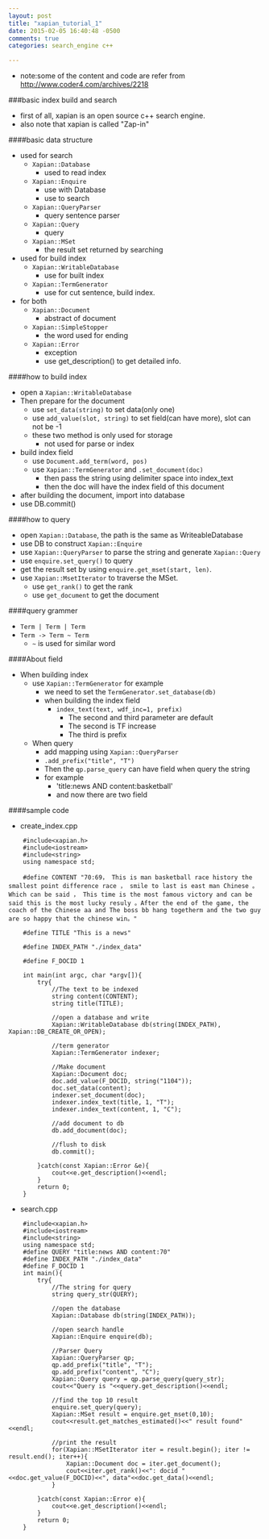 ```yaml
---
layout: post
title: "xapian_tutorial_1"
date: 2015-02-05 16:40:48 -0500
comments: true
categories: search_engine c++

---
```


- note:some of the content and code are refer from http://www.coder4.com/archives/2218

###basic index build and search
- first of all, xapian is an open source c++ search engine.
- also note that xapian is called "Zap-in"
<!--more-->
####basic data structure
- used for search
    - `Xapian::Database` 
        - used to read index
    - `Xapian::Enquire`
        - use with Database
        - use to search
    - `Xapian::QueryParser`
        - query sentence parser
    - `Xapian::Query`
        - query
    - `Xapian::MSet`
        - the result set returned by searching
- used for build index
    - `Xapian::WritableDatabase`
        - use for built index
    - `Xapian::TermGenerator`
        - use for cut sentence, build index.
- for both
    - `Xapian::Document`
        - abstract of document
     - `Xapian::SimpleStopper`
         - the word used for ending
     - `Xapian::Error`
         - exception
         - use get_description() to get detailed info.
         
         
####how to build index
- open a `Xapian::WritableDatabase`
- Then prepare for the document
    - use `set_data(string)` to set data(only one)
    - use `add_value(slot, string)` to set field(can have more), slot can not be -1
    - these two method is only used for storage
        - not used for parse or index
- build index field
    - use `Document.add_term(word, pos)`
    - use `Xapian::TermGenerator` and `.set_document(doc)`
        - then pass the string using delimiter space into index_text
        - then the doc will have the index field of this document
- after building the document, import into database
- use DB.commit()


####how to query
- open `Xapian::Database`, the path is the same as WriteableDatabase
- use DB to construct `Xapian::Enquire`
- use `Xapian::QueryParser` to parse the string and generate `Xapian::Query`
- use `enquire.set_query()` to query
- get the result set by using `enquire.get_mset(start, len)`.
- use `Xapian::MsetIterator` to traverse the MSet. 
    - use `get_rank()` to get the rank
    - use `get_document` to get the document
   
####query grammer
- `Term | Term | Term`
- `Term -> Term ~ Term`
    - `~` is used for similar word

####About field
- When building index
    - use `Xapian::TermGenerator` for example
        - we need to set the `TermGenerator.set_database(db)`
        - when building the index field
            - `index_text(text, wdf_inc=1, prefix)`
                - The second and third parameter are default
                - The second is TF increase
                - The third is prefix
    - When query
        - add mapping using `Xapian::QueryParser`
        - `.add_prefix("title", "T")`
        - Then the `qp.parse_query` can have field when query the string
        - for example
            - 'title:news AND content:basketball'
            - and now there are two field
                
         
####sample code
 
- create_index.cpp
```
 	#include<xapian.h>
	#include<iostream>
	#include<string>
	using namespace std;

	#define CONTENT "70:69， This is man basketball race history the smallest point difference race ， smile to last is east man Chinese 。 Which can be said ， This time is the most famous victory and can be said this is the most lucky resuly 。After the end of the game, the coach of the Chinese aa and The boss bb hang togetherm and the two guy are so happy that the chinese win。"

	#define TITLE "This is a news"

	#define INDEX_PATH "./index_data"

	#define F_DOCID 1

	int main(int argc, char *argv[]){
		try{
			//The text to be indexed
			string content(CONTENT);
			string title(TITLE);

			//open a database and write
			Xapian::WritableDatabase db(string(INDEX_PATH), Xapian::DB_CREATE_OR_OPEN);
			
			//term generator
			Xapian::TermGenerator indexer;

			//Make document
			Xapian::Document doc;
			doc.add_value(F_DOCID, string("1104"));
			doc.set_data(content);
			indexer.set_document(doc);
			indexer.index_text(title, 1, "T");
			indexer.index_text(content, 1, "C");

			//add document to db
			db.add_document(doc);

			//flush to disk
			db.commit();

		}catch(const Xapian::Error &e){
			cout<<e.get_description()<<endl;
		}
		return 0;
	}

```
 
- search.cpp
```
	#include<xapian.h>
	#include<iostream>
	#include<string>
	using namespace std;
	#define QUERY "title:news AND content:70"
	#define INDEX_PATH "./index_data"
	#define F_DOCID 1
	int main(){
		try{
			//The string for query
			string query_str(QUERY);

			//open the database
			Xapian::Database db(string(INDEX_PATH));

			//open search handle
			Xapian::Enquire enquire(db);

			//Parser Query
			Xapian::QueryParser qp;
			qp.add_prefix("title", "T");
			qp.add_prefix("content", "C");
			Xapian::Query query = qp.parse_query(query_str);
			cout<<"Query is "<<query.get_description()<<endl;

			//find the top 10 result
			enquire.set_query(query);
			Xapian::MSet result = enquire.get_mset(0,10);
			cout<<result.get_matches_estimated()<<" result found"<<endl;

			//print the result
			for(Xapian::MSetIterator iter = result.begin(); iter != result.end(); iter++){
				Xapian::Document doc = iter.get_document();
				cout<<iter.get_rank()<<": docid "<<doc.get_value(F_DOCID)<<", data"<<doc.get_data()<<endl;
			}

		}catch(const Xapian::Error e){
			cout<<e.get_description()<<endl;
		}
		return 0;
	}

```        
         
         
         
         
         
         
         
         
         
         
         
         
         
         
         
         
         
         
         
         
         
         
         
         
         
         
         
         
         
         
         
         